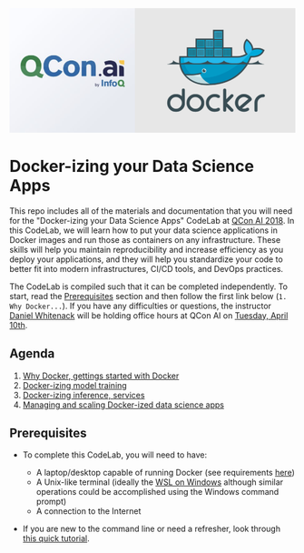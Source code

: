 ![Alt text](QCon_AI_Docker.png)

# Docker-izing your Data Science Apps

This repo includes all of the materials and documentation that you will need for the "Docker-izing your Data Science Apps" CodeLab at [QCon AI 2018](https://qcon.ai/).  In this CodeLab, we will learn how to put your data science applications in Docker images and run those as containers on any infrastructure. These skills will help you maintain reproducibility and increase efficiency as you deploy your applications, and they will help you standardize your code to better fit into modern infrastructures, CI/CD tools, and DevOps practices. 

The CodeLab is compiled such that it can be completed independently. To start, read the [Prerequisites](#prerequisites) section and then follow the first link below (`1. Why Docker...`). If you have any difficulties or questions, the instructor [Daniel Whitenack](https://twitter.com/dwhitena) will be holding office hours at QCon AI on [Tuesday, April 10th](https://qcon.ai/schedule/qconai2018/tabular).

## Agenda

1. [Why Docker, gettings started with Docker](getting_started)
1. [Docker-izing model training](model_training)
2. [Docker-izing inference, services](inference)
3. [Managing and scaling Docker-ized data science apps](managing_and_scaling)

## Prerequisites

- To complete this CodeLab, you will need to have:
    - A laptop/desktop capable of running Docker (see requirements [here](https://docs.docker.com/install/))
    - A Unix-like terminal (ideally the [WSL on Windows](https://docs.microsoft.com/en-us/windows/wsl/install-win10) although similar operations could be accomplished using the Windows command prompt)
    - A connection to the Internet

- If you are new to the command line or need a refresher, look through [this quick tutorial](https://lifehacker.com/5633909/who-needs-a-mouse-learn-to-use-the-command-line-for-almost-anything).
